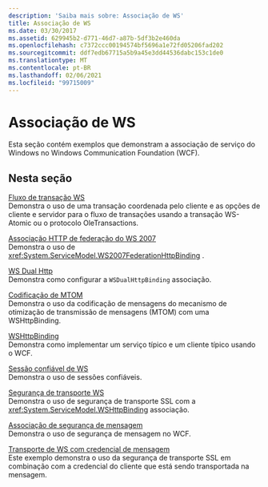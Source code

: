 ```yaml
---
description: 'Saiba mais sobre: Associação de WS'
title: Associação de WS
ms.date: 03/30/2017
ms.assetid: 629945b2-d771-46d7-a87b-5df3b2e460da
ms.openlocfilehash: c7372ccc00194574bf5696a1e72fd05206fad202
ms.sourcegitcommit: ddf7edb67715a5b9a45e3dd44536dabc153c1de0
ms.translationtype: MT
ms.contentlocale: pt-BR
ms.lasthandoff: 02/06/2021
ms.locfileid: "99715009"
---
```

# <a name="ws-binding"></a>Associação de WS

Esta seção contém exemplos que demonstram a associação de serviço do Windows no Windows Communication Foundation (WCF).  
  
## <a name="in-this-section"></a>Nesta seção  

 [Fluxo de transação WS](ws-transaction-flow.md)  
 Demonstra o uso de uma transação coordenada pelo cliente e as opções de cliente e servidor para o fluxo de transações usando a transação WS-Atomic ou o protocolo OleTransactions.  
  
 [Associação HTTP de federação do WS 2007](ws-2007-federation-http-binding.md)  
 Demonstra o uso de <xref:System.ServiceModel.WS2007FederationHttpBinding> .  
  
 [WS Dual Http](ws-dual-http.md)  
 Demonstra como configurar a `WSDualHttpBinding` associação.  
  
 [Codificação de MTOM](mtom-encoding.md)  
 Demonstra o uso da codificação de mensagens do mecanismo de otimização de transmissão de mensagens (MTOM) com uma WSHttpBinding.  
  
 [WSHttpBinding](wshttpbinding.md)  
 Demonstra como implementar um serviço típico e um cliente típico usando o WCF.  
  
 [Sessão confiável de WS](ws-reliable-session.md)  
 Demonstra o uso de sessões confiáveis.  
  
 [Segurança de transporte WS](ws-transport-security.md)  
 Demonstra o uso de segurança de transporte SSL com a <xref:System.ServiceModel.WSHttpBinding> associação.  
  
 [Associação de segurança de mensagem](message-security-binding.md)  
 Demonstra o uso de segurança de mensagem no WCF.  
  
 [Transporte de WS com credencial de mensagem](ws-transport-with-message-credential.md)  
 Este exemplo demonstra o uso da segurança de transporte SSL em combinação com a credencial do cliente que está sendo transportada na mensagem.
